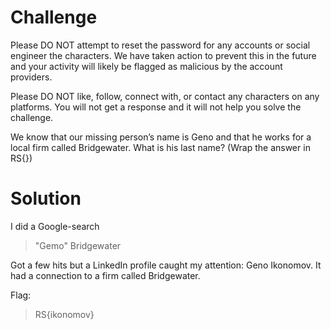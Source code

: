 # Challenge 
Please DO NOT attempt to reset the password for any accounts or social engineer the characters. We have taken action to prevent this in the future and your activity will likely be flagged as malicious by the account providers.

Please DO NOT like, follow, connect with, or contact any characters on any platforms. You will not get a response and it will not help you solve the challenge.

We know that our missing person’s name is Geno and that he works for a local firm called Bridgewater. What is his last name? (Wrap the answer in RS{})

# Solution

I did a Google-search
> "Gemo" Bridgewater
> 

Got a few hits but a LinkedIn profile caught my attention: Geno Ikonomov. It had a connection to a firm called Bridgewater.

Flag:
> RS{ikonomov}
> 
